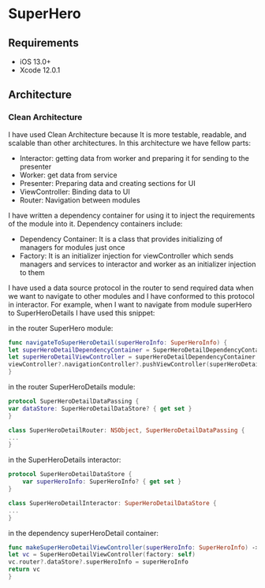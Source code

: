 # SuperHero

## Requirements
- iOS 13.0+
- Xcode 12.0.1

## Architecture
### Clean Architecture
I have used Clean Architecture because It is more testable, readable, and scalable than other architectures. In this architecture we have fellow parts:

- Interactor:  getting data from worker and preparing it for sending to the presenter
- Worker: get data from service
- Presenter: Preparing data and creating sections for UI
- ViewController: Binding data to UI
- Router: Navigation between modules

I have written a dependency container for using it to inject the requirements of the module into it. Dependency containers include:

- Dependency Container: It is a class that provides initializing of managers for modules just once
- Factory: It is an initializer injection for viewController which sends managers and services to interactor and worker as an initializer injection to them

I have used a data source protocol in the router to send required data when we want to navigate to other modules and I have conformed to this protocol in interactor.
For example, when I want to navigate from module superHero to SuperHeroDetails I have used this snippet:

in the router SuperHero module:

``` Swift
func navigateToSuperHeroDetail(superHeroInfo: SuperHeroInfo) {
let superHeroDetailDependencyContainer = SuperHeroDetailDependencyContainer()
let superHeroDetailViewController = superHeroDetailDependencyContainer.makeSuperHeroDetailViewController(superHeroInfo: superHeroInfo)
viewController?.navigationController?.pushViewController(superHeroDetailViewController, animated: true)
}
```

in the router SuperHeroDetails module:
``` Swift
protocol SuperHeroDetailDataPassing {
var dataStore: SuperHeroDetailDataStore? { get set }
}

class SuperHeroDetailRouter: NSObject, SuperHeroDetailDataPassing {
...
}
```

in the SuperHeroDetails interactor:
``` Swift
protocol SuperHeroDetailDataStore {
    var superHeroInfo: SuperHeroInfo? { get set }
}

class SuperHeroDetailInteractor: SuperHeroDetailDataStore {
...
}
```
in the dependency superHeroDetail container:

``` Swift
func makeSuperHeroDetailViewController(superHeroInfo: SuperHeroInfo) -> SuperHeroDetailViewController {
let vc = SuperHeroDetailViewController(factory: self)
vc.router?.dataStore?.superHeroInfo = superHeroInfo
return vc
}
```
